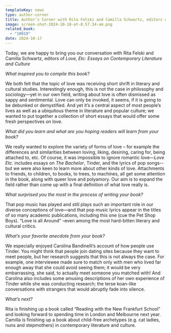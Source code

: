 ```yaml
---
templateKey: news
type: author-corner
title: Author's Corner with Rita Felski and Camilla Schwartz, editors of LOVE, ETC.
image: screen-shot-2024-10-18-at-8.57.34-am.png
related_book:
  - "10019"
date: 2024-10-17
---
```

Today, we are happy to bring you our conversation with Rita Felski and Camilla Schwartz, editors of *Love, Etc: Essays on Contemporary Literature and Culture*

*What inspired you to compile this book?* 

We both felt that the topic of love was receiving short shrift in literary and cultural studies. Interestingly enough, this is not the case in philosophy and sociology—yet in our own field, writing about love is often dismissed as sappy and sentimental. Love can only be invoked, it seems, if it is going to be debunked or demystified. And yet it’s a central aspect of most people’s lives as well as a ubiquitous theme in literature and popular culture; we wanted to put together a collection of short essays that would offer some fresh perspectives on love.

*What did you learn and what are you hoping readers will learn from your book?* 

We really wanted to explore the variety of forms of love – for example the differences and similarities between loving, liking, desiring, caring for, being attached to, etc. Of course, it was impossible to ignore romantic love—*Love Etc.* includes essays on *The Bachelor*, Tinder, and the lyrics of pop songs--but we were also keen to learn more about other kinds of love. Attachments to friends, to children, to books, to trees, to machines, all get some attention in the book, along with queer love and polyamory. Our aim is to expand the field rather than come up with a final definition of what love really is.

*What surprised you the most in the process of writing your book?* 

That pop music has played and still plays such an important role in our diverse conceptions of love—and that pop music lyrics appear in the titles of so many academic publications, including this one (cue the Pet Shop Boys). “Love is all Around” –even among the most hard-bitten literary and cultural critics. 

*What’s your favorite anecdote from your book?*

We especially enjoyed Carolina Bandinelli’s account of how people use Tinder. You might think that people join dating sites because they want to meet people, but her research suggests that this is not always the case. For example, one interviewee made sure to match only with men who lived far enough away that she could avoid seeing them; it would be very embarrassing, she said, to actually meet someone you matched with! And Carolina also includes some amusing descriptions of her own experience of Tinder while she was conducting research; the terse koan-like conversations with strangers that would abruptly fade into silence.

*What’s next?* 

Rita is finishing up a book called “Reading with the New Frankfurt School” and looking forward to spending time in London and Melbourne next year. Camilla is finishing up a book about child-free archetypes (e.g. cat ladies, nuns and stepmothers) in contemporary literature and culture.